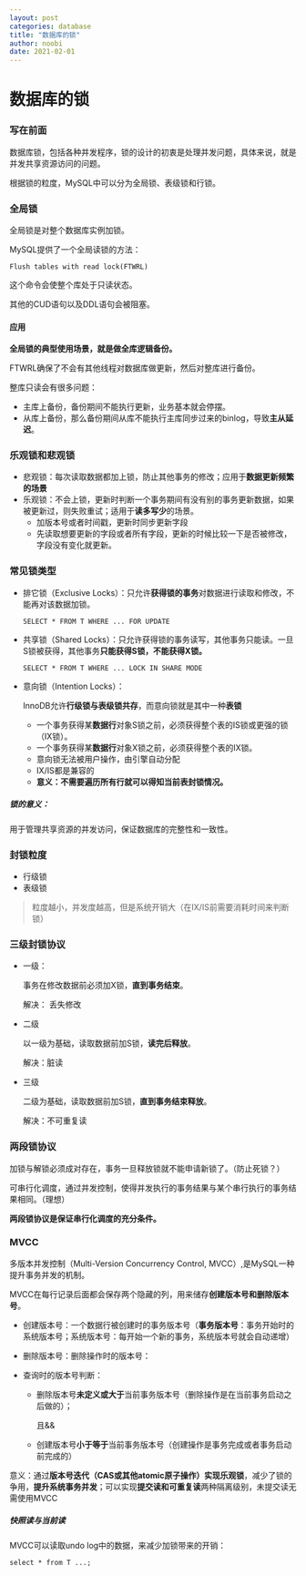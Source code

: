 ```yaml
---
layout: post
categories: database
title: "数据库的锁"
author: noobi
date: 2021-02-01
---
```

# 数据库的锁

### 写在前面

数据库锁，包括各种并发程序，锁的设计的初衷是处理并发问题，具体来说，就是并发共享资源访问的问题。

根据锁的粒度，MySQL中可以分为全局锁、表级锁和行锁。

### 全局锁

全局锁是对整个数据库实例加锁。

MySQL提供了一个全局读锁的方法：

~~~mysql
Flush tables with read lock(FTWRL)
~~~

这个命令会使整个库处于只读状态。

其他的CUD语句以及DDL语句会被阻塞。



#### 应用

**全局锁的典型使用场景，就是做全库逻辑备份。** 

FTWRL确保了不会有其他线程对数据库做更新，然后对整库进行备份。



整库只读会有很多问题：

- 主库上备份，备份期间不能执行更新，业务基本就会停摆。
- 从库上备份，那么备份期间从库不能执行主库同步过来的binlog，导致**主从延迟**。



### 乐观锁和悲观锁

- 悲观锁：每次读取数据都加上锁，防止其他事务的修改；应用于**数据更新频繁的场景**
- 乐观锁：不会上锁，更新时判断一个事务期间有没有别的事务更新数据，如果被更新过，则失败重试；适用于**读多写少**的场景。
  - 加版本号或者时间戳，更新时同步更新字段
  - 先读取想要更新的字段或者所有字段，更新的时候比较一下是否被修改，字段没有变化就更新。

### 常见锁类型

- 排它锁（Exclusive Locks）：只允许**获得锁的事务**对数据进行读取和修改，不能再对该数据加锁。 

  ```mysql
  SELECT * FROM T WHERE ... FOR UPDATE
  ```

- 共享锁（Shared Locks）：只允许获得锁的事务读写，其他事务只能读。一旦S锁被获得，其他事务**只能获得S锁，不能获得X锁。**

  ~~~mysql
  SELECT * FROM T WHERE ... LOCK IN SHARE MODE
  ~~~

- 意向锁（Intention Locks）：

  InnoDB允许**行级锁与表级锁共存**，而意向锁就是其中一种**表锁**

  - 一个事务获得某**数据行**对象S锁之前，必须获得整个表的IS锁或更强的锁（IX锁）。
  - 一个事务获得某**数据行**对象X锁之前，必须获得整个表的IX锁。
  - 意向锁无法被用户操作，由引擎自动分配
  - IX/IS都是兼容的
  - **意义：不需要遍历所有行就可以得知当前表封锁情况。**

##### 锁的意义：

用于管理共享资源的并发访问，保证数据库的完整性和一致性。



### 封锁粒度

- 行级锁
- 表级锁

>  粒度越小，并发度越高，但是系统开销大（在IX/IS前需要消耗时间来判断锁）



### 三级封锁协议

- 一级：

  事务在修改数据前必须加X锁，**直到事务结束**。

  解决： 丢失修改

- 二级

  以一级为基础，读取数据前加S锁，**读完后释放**。

  解决：脏读

- 三级

  二级为基础，读取数据前加S锁，**直到事务结束释放**。

  解决：不可重复读

### 两段锁协议

加锁与解锁必须成对存在，事务一旦释放锁就不能申请新锁了。（防止死锁？）

可串行化调度，通过并发控制，使得并发执行的事务结果与某个串行执行的事务结果相同。（理想）

**两段锁协议是保证串行化调度的充分条件。**



### MVCC

多版本并发控制（Multi-Version Concurrency Control, MVCC）,是MySQL一种提升事务并发的机制。

MVCC在每行记录后面都会保存两个隐藏的列，用来储存**创建版本号和删除版本号**。

- 创建版本号：一个数据行被创建时的事务版本号（**事务版本号**：事务开始时的系统版本号；系统版本号：每开始一个新的事务，系统版本号就会自动递增）

- 删除版本号：删除操作时的版本号：

- 查询时的版本号判断：

  - 删除版本号**未定义或大于**当前事务版本号（删除操作是在当前事务启动之后做的）；

    且&&

  - 创建版本号**小于等于**当前事务版本号（创建操作是事务完成或者事务启动前完成的）

意义：通过**版本号迭代（CAS或其他atomic原子操作）实现乐观锁**，减少了锁的争用，**提升系统事务并发**；可以实现**提交读和可重复读**两种隔离级别，未提交读无需使用MVCC

##### 快照读与当前读

MVCC可以读取undo log中的数据，来减少加锁带来的开销：

~~~mysql
select * from T ...;
~~~



